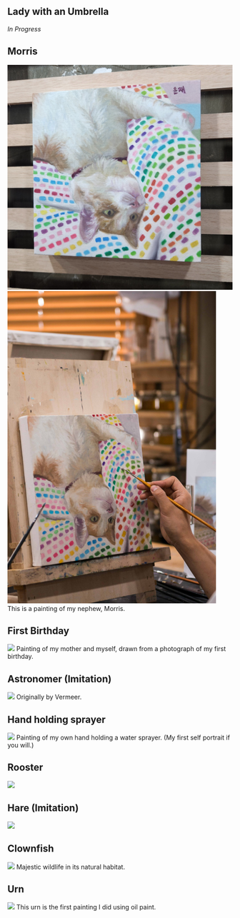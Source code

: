 ## Lady with an Umbrella  
*In Progress*  

## Morris
![](../images/morris.jpeg)  
![](../images/morris_in_progress.jpeg)  
This is a painting of my nephew, Morris.  

## First Birthday
![](../images/)
Painting of my mother and myself, drawn from a photograph of my first birthday.  

## Astronomer (Imitation)
![](../images/)
Originally by Vermeer.  

## Hand holding sprayer
![](../images/)
Painting of my own hand holding a water sprayer. (My first self portrait if you will.)  

## Rooster
![](../images/)
  
## Hare (Imitation)
![](../images/)
  
## Clownfish
![](../images/)
Majestic wildlife in its natural habitat.  

## Urn
![](../images/)
This urn is the first painting I did using oil paint.  



